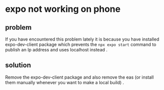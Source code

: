# expo not working on phone

## problem

If you have encountered this problem lately it is because you have installed expo-dev-client package which prevents the `npx expo start` command to publish an Ip address and uses localhost instead .

## solution

Remove the expo-dev-client package and also remove the eas (or install them manually whenever you want to make a local build) .

